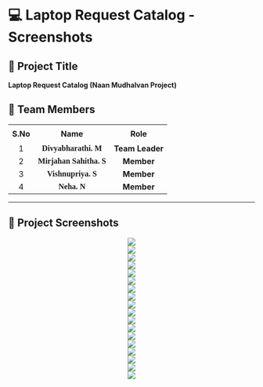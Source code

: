 # 💻 Laptop Request Catalog - Screenshots  

## 📌 Project Title  
**Laptop Request Catalog (Naan Mudhalvan Project)**  

## 👥 Team Members  

<table style="border-collapse:collapse; text-align:center;">
  <tr>
    <th style="padding:8px;">S.No</th>
    <th style="padding:8px;">Name</th>
    <th style="padding:8px;">Role</th>
  </tr>
  <tr>
    <td>1</td>
    <td style="font-family:'Times New Roman', serif; font-weight:bold;">Divyabharathi. M</td>
    <td><b>Team Leader</b></td>
  </tr>
  <tr>
    <td>2</td>
    <td style="font-family:'Times New Roman', serif; font-weight:bold;">Mirjahan Sahitha. S</td>
    <td><b>Member</b></td>
  </tr>
  <tr>
    <td>3</td>
    <td style="font-family:'Times New Roman', serif; font-weight:bold;">Vishnupriya. S</td>
    <td><b>Member</b></td>
  </tr>
  <tr>
    <td>4</td>
    <td style="font-family:'Times New Roman', serif; font-weight:bold;">Neha. N</td>
    <td><b>Member</b></td>
  </tr>
</table>  

---

## 📸 Project Screenshots  

<p align="center">
  <img src="./Screenshot_2025-09-05-14-46-34-889_com.android.chrome-edit.jpg"><br>
  <img src="./Screenshot_2025-09-05-14-46-49-702_com.android.chrome-edit.jpg"><br>
  <img src="./Screenshot_2025-09-05-14-47-08-313_com.android.chrome-edit.jpg"><br>
  <img src="./IMG_20250905_151615.jpg"><br>
  <img src="./IMG_20250905_151643.jpg"><br>
  <img src="./IMG_20250905_151701.jpg"><br>
  <img src="./IMG_20250905_151721.jpg"><br>
  <img src="./IMG_20250905_151735.jpg"><br>
  <img src="./IMG_20250905_151749.jpg"><br>
  <img src="./IMG_20250905_151805.jpg"><br>
  <img src="./IMG_20250905_151818.jpg"><br>
  <img src="./IMG_20250905_151831.jpg"><br>
  <img src="./IMG_20250905_151905.jpg"><br>
  <img src="./IMG_20250905_152003.jpg"><br>
  <img src="./IMG_20250905_152028.jpg"><br>
  <img src="./IMG_20250905_152043.jpg"><br>
  <img src="./IMG_20250905_152055.jpg"><br>
  <img src="./Screenshot_2025-09-05-14-47-45-116_com.android.chrome-edit.jpg"><br>
</p>
